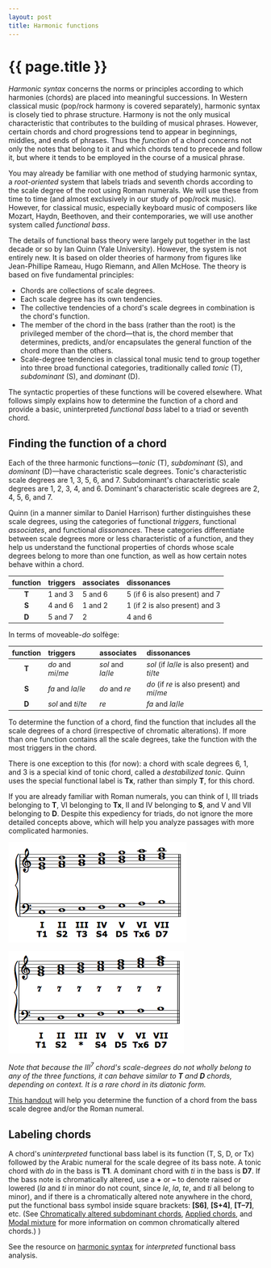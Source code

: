 ```yaml
---
layout: post
title: Harmonic functions
---
```


{{ page.title }}
================

*Harmonic syntax* concerns the norms or principles according to which harmonies (chords) are placed into meaningful successions. In Western classical music (pop/rock harmony is covered separately), harmonic syntax is closely tied to phrase structure. Harmony is not the only musical characteristic that contributes to the building of musical phrases. However, certain chords and chord progressions tend to appear in beginnings, middles, and ends of phrases. Thus the *function* of a chord concerns not only the notes that belong to it and which chords tend to precede and follow it, but where it tends to be employed in the course of a musical phrase.

You may already be familiar with one method of studying harmonic syntax, a *root-oriented* system that labels triads and seventh chords according to the scale degree of the root using Roman numerals. We will use these from time to time (and almost exclusively in our study of pop/rock music). However, for classical music, especially keyboard music of composers like Mozart, Haydn, Beethoven, and their contemporaries, we will use another system called *functional bass*.

The details of functional bass theory were largely put together in the last decade or so by Ian Quinn (Yale University). However, the system is not entirely new. It is based on older theories of harmony from figures like Jean-Phillipe Rameau, Hugo Riemann, and Allen McHose. The theory is based on five fundamental principles:

- Chords are collections of scale degrees.  
- Each scale degree has its own tendencies.  
- The collective tendencies of a chord's scale degrees in combination is the chord's function.
- The member of the chord in the bass (rather than the root) is the privileged member of the chord—that is, the chord member that determines, predicts, and/or encapsulates the general function of the chord more than the others.  
- Scale-degree tendencies in classical tonal music tend to group together into three broad functional categories, traditionally called *tonic* (T), *subdominant* (S), and *dominant* (D).

The syntactic properties of these functions will be covered elsewhere. What follows simply explains how to determine the function of a chord and provide a basic, uninterpreted *functional bass* label to a triad or seventh chord.

## Finding the function of a chord ##

Each of the three harmonic functions—*tonic* (T), *subdominant* (S), and *dominant* (D)—have characteristic scale degrees. Tonic's characteristic scale degrees are 1, 3, 5, 6, and 7. Subdominant's characteristic scale degrees are 1, 2, 3, 4, and 6. Dominant's characteristic scale degrees are 2, 4, 5, 6, and 7.

Quinn (in a manner similar to Daniel Harrison) further distinguishes these scale degrees, using the categories of functional *triggers*, functional *associates*, and functional *dissonances*. These categories differentiate between scale degrees more or less characteristic of a function, and they help us understand the functional properties of chords whose scale degrees belong to more than one function, as well as how certain notes behave within a chord.

| function 	| triggers 	| associates 	| dissonances 	|
| :-: | :- | :- | :- |
| **T**	| 1 and 3	| 5 and 6	| 5 (if 6 is also present) and 7
| **S**	| 4 and 6	| 1 and 2	| 1 (if 2 is also present) and 3
| **D**	| 5 and 7	| 2	| 4 and 6

In terms of moveable-*do* solfège:

| function 	| triggers 	| associates 	| dissonances 	|
| :-: | :- | :- | :- |
| **T**	| *do* and *mi*/*me*	| *sol* and *la*/*le*	| *sol* (if *la*/*le* is also present) and *ti*/*te*
| **S**	| *fa* and *la*/*le*	| *do* and *re*	| *do* (if *re* is also present) and *mi*/*me*
| **D**	| *sol* and *ti*/*te*	| *re*	| *fa* and *la*/*le*

To determine the function of a chord, find the function that includes all the scale degrees of a chord (irrespective of chromatic alterations). If more than one function contains all the scale degrees, take the function with the most triggers in the chord.

There is one exception to this (for now): a chord with scale degrees 6, 1, and 3 is a special kind of tonic chord, called a *destabilized tonic*. Quinn uses the special functional label is **Tx**, rather than simply **T**, for this chord.

If you are already familiar with Roman numerals, you can think of I, III triads belonging to **T**, VI belonging to **Tx**, II and IV belonging to **S**, and V and VII belonging to **D**. Despite this expediency for triads, do not ignore the more detailed concepts above, which will help you analyze passages with more complicated harmonies.

[![](Graphics/triadFunctionsSmall.png)](Graphics/triadFunctions.png)

[![](Graphics/seventhChordFunctionsSmall.png)](Graphics/seventhChordFunctions.png)

*Note that because the III<sup>7</sup> chord's scale-degrees do not wholly belong to any of the three functions, it can behave similar to **T** and **D** chords, depending on context. It is a rare chord in its diatonic form.*

[This handout](Graphics/Handouts/HarmoniesByBassScaleDegree.pdf) will help you determine the function of a chord from the bass scale degree and/or the Roman numeral.


## Labeling chords ##

A chord's *uninterpreted* functional bass label is its function (T, S, D, or Tx) followed by the Arabic numeral for the scale degree of its bass note. A tonic chord with *do* in the bass is **T1**. A dominant chord with *ti* in the bass is **D7**. If the bass note is chromatically altered, use a **+** or **–** to denote raised or lowered (*la* and *ti* in minor do not count, since *le*, *la*, *te*, and *ti* all belong to minor), and if there is a chromatically altered note anywhere in the chord, put the functional bass symbol inside square brackets: **[S6]**, **[S+4]**, **[T–7]**, etc. (See [Chromatically altered subdominant chords](alteredSubdominants.html), [Applied chords](appliedChords.html), and [Modal mixture](modalMixture.html) for more information on common chromatically altered chords.)
)

See the resource on [harmonic syntax](harmonicSyntax.html) for *interpreted* functional bass analysis.

